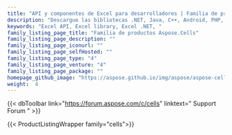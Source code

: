 ```yaml
---
title: "API y componentes de Excel para desarrolladores | Familia de productos Aspose.Cells"
description: "Descargue las bibliotecas .NET, Java, C++, Android, PHP, Node.js y Python para crear, manipular, convertir y renderizar hojas de cálculo de Microsoft Excel. Aspose.Cells también proporciona componentes visuales para aplicaciones web y de escritorio que imitan la apariencia de Excel."
keywords: "Excel API, Excel library, Excel .NET, "
family_listing_page_title: "Familia de productos Aspose.Cells"
family_listing_page_description: ""
family_listing_page_iconurl: ""
family_listing_page_selfHosted: ""
family_listing_page_type: "4"
family_listing_page_venture: "4"
family_listing_page_package: ""
homepage_github_image: "https://aspose.github.io/img/aspose/aspose-cells.png"
weight:  4
---
```


{{< dbToolbar link="https://forum.aspose.com/c/cells" linktext=" Support Forum " >}}

{{< ProductListingWrapper family="cells">}}

